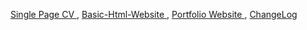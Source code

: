 <a href="https://roadmap.sh/projects/single-page-cv"> Single Page CV </a>,
<a href="https://roadmap.sh/projects/basic-html-website"> Basic-Html-Website </a>,
<a href="https://roadmap.sh/projects/portfolio-website"> Portfolio Website </a>,
<a href="https://roadmap.sh/projects/changelog-component"> ChangeLog </a>
